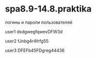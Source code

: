 # spa8.9-14.8.praktika

логины и пароли пользователей


user1 dsdgwegfqwevDFW3d

user2 fJnbg4r4frfg55

user3 DFEFb45FDgreg44436
